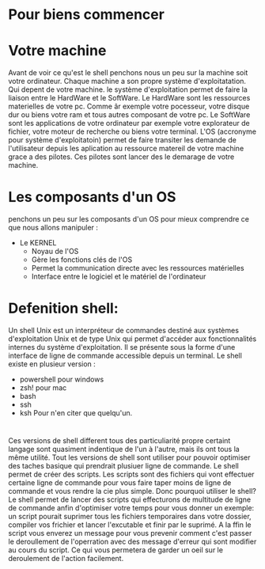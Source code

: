# Pour biens commencer
# Votre machine
Avant de voir ce qu'est le shell penchons nous un peu sur la machine soit votre ordinateur. Chaque machine a son propre système d'exploitatation.
Qui depent de votre machine. le système d'exploitation permet de faire la liaison entre le HardWare et le SoftWare. Le HardWare sont les ressources materielles de votre pc.
Comme âr exemple votre pocesseur, votre disque dur ou biens votre ram et tous autres composant de votre pc. 
Le SoftWare sont les applications de votre ordinateur par exemple votre explorateur de fichier, votre moteur de recherche ou biens votre terminal.
L'OS (accronyme pour système d'exploitatoin) permet de faire transiter les demande de l'utilisateur depuis les aplication au ressource matereil de votre machine grace a des pilotes. Ces  pilotes sont lancer des le demarage de votre machine.

# Les composants d'un OS
penchons un peu sur les composants d'un OS pour mieux comprendre ce que nous allons manipuler :
* Le KERNEL
  * Noyau de l'OS
  * Gère les fonctions clés de l'OS
  * Permet la communication directe avec les ressources matérielles
  * Interface entre le logiciel et le matériel de l'ordinateur

# Defenition shell:
Un shell Unix est un interpréteur de commandes destiné aux systèmes d'exploitation Unix et de type Unix qui permet d'accéder aux fonctionnalités internes du système d'exploitation.
Il se présente sous la forme d'une interface de ligne de commande accessible depuis un terminal. Le shell existe en plusieur version : 
- powershell pour windows
- zsh! pour mac
- bash
- ssh
- ksh
Pour n'en citer que quelqu'un.
# 
Ces versions de shell different tous des particuliarité propre certaint langage sont quasiment indentique de l'un à l'autre, mais ils ont tous la même utilité.
Tout les versions de shell sont utiliser pour pouvoir optimiser des taches basique qui prendrait plusiuer ligne de commande. Le shell permet de créer des scripts.
Les scripts sont des fichiers qui vont effectuer certaine ligne de commande pour vous faire taper moins de ligne de commande et vous rendre la cie plus simple.
Donc pourquoi utiliser le shell? Le shell permet de lancer des scripts qui effecturons de multitude de ligne de commande anfin d'optimiser votre temps pour vous donner un exemple:
un script pourait suprimer tous les fichiers temporaires dans votre dossier, compiler vos frichier et lancer l'excutable et finir par le suprimé.
A la ffin le script vous enverez un message pour vous prevenir comment c'est passer le deroullement de l'operration avec des message d'erreur qui sont modifier au cours du script.
Ce qui vous permetera de garder un oeil sur le deroulement de l'action facilement.

